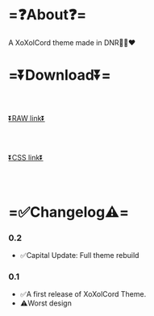 # =❓About❓=
A XoXolCord theme made in DNR🖤💙❤️

# =⏬Download⏬=
### ⠀
[⏬RAW link⏬](https://raw.githubusercontent.com/sEVERINLIE/XoXolCord/main/xoxolcord.theme.css)

### ⠀
[⏬CSS link⏬](https://github.com/artzab1103/XoXolCord/releases)

### ⠀
# =✅Changelog⚠️=
### 0.2
- ✅Capital Update: Full theme rebuild

### 0.1
- ✅A first release of XoXolCord Theme.
- ⚠️Worst design

